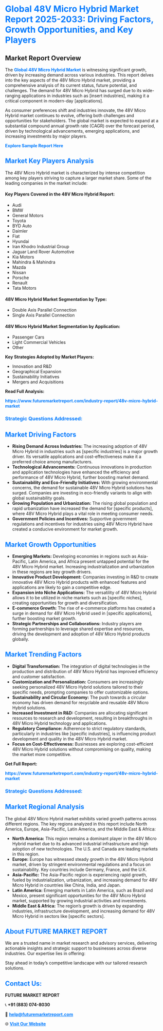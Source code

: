 <h1 style="color: #007BFF;">Global 48V Micro Hybrid Market Report 2025-2033: Driving Factors, Growth Opportunities, and Key Players</h1>

<section id="overview">
<h2>Market Report Overview</h2>
<p>The <a href="https://www.futuremarketreport.com/industry-report/48v-micro-hybrid-market" style="color: #007BFF; text-decoration: none;"><strong>Global 48V Micro Hybrid Market</strong></a> is witnessing significant growth, driven by increasing demand across various industries. This report delves into the key aspects of the 48V Micro Hybrid market, providing a comprehensive analysis of its current status, future potential, and challenges. The demand for 48V Micro Hybrid has surged due to its wide-ranging applications in industries such as [insert industries], making it a critical component in modern-day [applications].</p>
<p>As consumer preferences shift and industries innovate, the 48V Micro Hybrid market continues to evolve, offering both challenges and opportunities for stakeholders. The global market is expected to expand at a substantial compound annual growth rate (CAGR) over the forecast period, driven by technological advancements, emerging applications, and increasing investments by major players.</p>
</section>

<section id="overview">
<p><a href="https://www.futuremarketreport.com/request-sample/reportId=89555" style="color: #007BFF; text-decoration: none;"><strong>Explore Sample Report Here</strong></a></p>
</section>

<section id="key-players">
<h2 style="color: #007BFF;">Market Key Players Analysis</h2>
<p>The 48V Micro Hybrid market is characterized by intense competition among key players striving to capture a larger market share. Some of the leading companies in the market include:</p>
<h4>Key Players Covered in the 48V Micro Hybrid Report:</h4>
<ul><li>Audi</li><li>BMW</li><li>General Motors</li><li>Toyota</li><li>BYD Auto</li><li>Daimler</li><li>Fiat</li><li>Hyundai</li><li>Iran Khodro Industrial Group</li><li>Jaguar Land Rover Automotive</li><li>Kia Motors</li><li>Mahindra &amp; Mahindra</li><li>Mazda</li><li>Nissan</li><li>Porsche</li><li>Renault</li><li>Tata Motors</li></ul>
<h4>48V Micro Hybrid Market Segmentation by Type:</h4>
<ul><li>Double Axis Parallel Connection</li><li>Single Axis Parallel Connection</li></ul>

<h4>48V Micro Hybrid Market Segmentation by Application:</h4>
<ul><li>Passenger Cars</li><li>Light Commercial Vehicles</li><li>Other</li></ul>
<p><strong>Key Strategies Adopted by Market Players:</strong></p>
<ul>
<li>Innovation and R&D</li>
<li>Geographical Expansion</li>
<li>Sustainability Initiatives</li>
<li>Mergers and Acquisitions</li>
</ul>
</section>

<section>
<p><strong>Read Full Analysis: </strong></p><a href="https://www.futuremarketreport.com/industry-report/48v-micro-hybrid-market" style="color: #007BFF; text-decoration: none;"><strong>https://www.futuremarketreport.com/industry-report/48v-micro-hybrid-market</strong></a>
<h3 style="color: #007BFF;">Strategic Questions Addressed:</h3>
</section>

<section id="driving-factors">
<h2 style="color: #007BFF;">Market Driving Factors</h2>
<ul>
<li><strong>Rising Demand Across Industries:</strong> The increasing adoption of 48V Micro Hybrid in industries such as [specific industries] is a major growth driver. Its versatile applications and cost-effectiveness make it a preferred choice among manufacturers.</li>
<li><strong>Technological Advancements:</strong> Continuous innovations in production and application technologies have enhanced the efficiency and performance of 48V Micro Hybrid, further boosting market demand.</li>
<li><strong>Sustainability and Eco-Friendly Initiatives:</strong> With growing environmental concerns, the demand for sustainable 48V Micro Hybrid solutions has surged. Companies are investing in eco-friendly variants to align with global sustainability goals.</li>
<li><strong>Growing Population and Urbanization:</strong> The rising global population and rapid urbanization have increased the demand for [specific products], where 48V Micro Hybrid plays a vital role in meeting consumer needs.</li>
<li><strong>Government Policies and Incentives:</strong> Supportive government regulations and incentives for industries using 48V Micro Hybrid have created a conducive environment for market growth.</li>
</ul>
</section>

<section id="growth-opportunities">
<h2 style="color: #007BFF;">Market Growth Opportunities</h2>
<ul>
<li><strong>Emerging Markets:</strong> Developing economies in regions such as Asia-Pacific, Latin America, and Africa present untapped potential for the 48V Micro Hybrid market. Increasing industrialization and urbanization in these regions are key growth drivers.</li>
<li><strong>Innovative Product Development:</strong> Companies investing in R&D to create innovative 48V Micro Hybrid products with enhanced features and applications are likely to gain a competitive edge.</li>
<li><strong>Expansion into Niche Applications:</strong> The versatility of 48V Micro Hybrid allows it to be utilized in niche markets such as [specific niches], creating opportunities for growth and diversification.</li>
<li><strong>E-commerce Growth:</strong> The rise of e-commerce platforms has created a surge in demand for 48V Micro Hybrid used in [specific applications], further boosting market growth.</li>
<li><strong>Strategic Partnerships and Collaborations:</strong> Industry players are forming partnerships to leverage shared expertise and resources, driving the development and adoption of 48V Micro Hybrid products globally.</li>
</ul>
</section>

<section id="trending-factors">
<h2 style="color: #007BFF;">Market Trending Factors</h2>
<ul>
<li><strong>Digital Transformation:</strong> The integration of digital technologies in the production and distribution of 48V Micro Hybrid has improved efficiency and customer satisfaction.</li>
<li><strong>Customization and Personalization:</strong> Consumers are increasingly seeking personalized 48V Micro Hybrid solutions tailored to their specific needs, prompting companies to offer customizable options.</li>
<li><strong>Sustainability and Circular Economy:</strong> The push towards a circular economy has driven demand for recyclable and reusable 48V Micro Hybrid solutions.</li>
<li><strong>Increased Investment in R&D:</strong> Companies are allocating significant resources to research and development, resulting in breakthroughs in 48V Micro Hybrid technology and applications.</li>
<li><strong>Regulatory Compliance:</strong> Adherence to strict regulatory standards, particularly in industries like [specific industries], is influencing product development and quality in the 48V Micro Hybrid market.</li>
<li><strong>Focus on Cost-Effectiveness:</strong> Businesses are exploring cost-efficient 48V Micro Hybrid solutions without compromising on quality, making the market more competitive.</li>
</ul>
</section>

<section>
<p><strong>Get Full Report: </strong></p><a href="https://www.futuremarketreport.com/industry-report/48v-micro-hybrid-market" style="color: #007BFF; text-decoration: none;"><strong>https://www.futuremarketreport.com/industry-report/48v-micro-hybrid-market</strong></a>
<h3 style="color: #007BFF;">Strategic Questions Addressed:</h3>
</section>


<section id="regional-analysis">
<h2 style="color: #007BFF;">Market Regional Analysis</h2>
<p>The global 48V Micro Hybrid market exhibits varied growth patterns across different regions. The key regions analyzed in this report include North America, Europe, Asia-Pacific, Latin America, and the Middle East & Africa:</p>
<ul>
<li><strong>North America:</strong> This region remains a dominant player in the 48V Micro Hybrid market due to its advanced industrial infrastructure and high adoption of new technologies. The U.S. and Canada are leading markets in this region.</li>
<li><strong>Europe:</strong> Europe has witnessed steady growth in the 48V Micro Hybrid market, driven by stringent environmental regulations and a focus on sustainability. Key countries include Germany, France, and the U.K.</li>
<li><strong>Asia-Pacific:</strong> The Asia-Pacific region is experiencing rapid growth, fueled by industrialization, urbanization, and increasing demand for 48V Micro Hybrid in countries like China, India, and Japan.</li>
<li><strong>Latin America:</strong> Emerging markets in Latin America, such as Brazil and Mexico, present significant opportunities for the 48V Micro Hybrid market, supported by growing industrial activities and investments.</li>
<li><strong>Middle East & Africa:</strong> The region’s growth is driven by expanding industries, infrastructure development, and increasing demand for 48V Micro Hybrid in sectors like [specific sectors].</li>
</ul>
</section>

<footer>
<h2 style="color: #007BFF;">About FUTURE MARKET REPORT</h2>
<p>We are a trusted name in market research and advisory services, delivering actionable insights and strategic support to businesses across diverse industries. Our expertise lies in offering:</p>

<p>Stay ahead in today’s competitive landscape with our tailored research solutions.</p>

<h2 style="color: #007BFF;">Contact Us:</h2>
<p><strong>FUTURE MARKET REPORT</strong></p>
<p>📞 <strong>+91 (883) 074-8030</strong></p>
<p>📧 <strong><a href="mailto:help@futuremarketreport.com" style="color: #007BFF;">help@futuremarketreport.com</a></strong></p>
<p>🌐 <strong><a href="https://www.futuremarketreport.com/" style="color: #007BFF;">Visit Our Website</a></strong></p>
</footer>